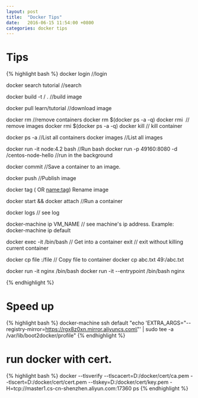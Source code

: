 ```yaml
---
layout: post
title:  "Docker Tips"
date:   2016-06-15 11:54:00 +0800
categories: docker tips
---
```


# Tips

{% highlight bash %}
docker login                          //login

docker search tutorial                //search

docker build -t <username>/<name> .   //build image

docker pull learn/tutorial            //download image

docker rm <Container ID>              //remove containers
docker rm $(docker ps -a -q)
docker rmi <image ID>                 // remove images
docker rmi $(docker ps -a -q)
docker kill <Container ID>            // kill container

docker ps -a                          //List all containers
docker images                         //List all images

docker run -it node:4.2 bash          //Run bash
docker run -p 49160:8080 -d <your username>/centos-node-hello //run in the background

docker commit <id> <name>             //Save a container to an image.

docker push <name>                    //Publish image

docker tag (<tagID> OR <name:tag>) <new-name> Rename image

docker start <container-id> && docker attach <container-id> //Run a container

docker logs <container-id>              // see log

docker-machine ip VM_NAME               // see machine's ip address. Example: docker-machine ip default

docker exec -it <CID> /bin/bash         // Get into a container
exit                                    //  exit without killing current container

docker cp file <CID>:/file              // Copy file to container
docker cp abc.txt 49:/abc.txt

docker run -it nginx /bin/bash
docker run -it --entrypoint /bin/bash nginx

{% endhighlight %}

# Speed up
{% highlight bash %}
docker-machine ssh default "echo 'EXTRA_ARGS=\"--registry-mirror=https://rgx8z0xn.mirror.aliyuncs.com\"' | sudo tee -a /var/lib/boot2docker/profile"
{% endhighlight %}

# run docker with cert.
{% highlight bash %}
docker --tlsverify --tlscacert=D:/docker/cert/ca.pem --tlscert=D:/docker/cert/cert.pem --tlskey=D:/docker/cert/key.pem -H=tcp://master1.cs-cn-shenzhen.aliyun.com:17360 ps
{% endhighlight %}
